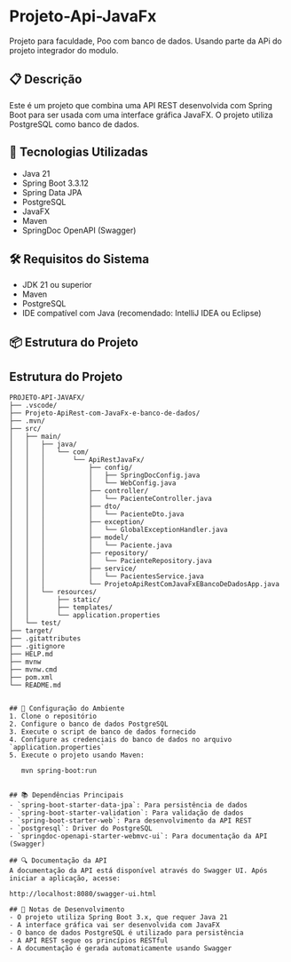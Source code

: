 # Projeto-Api-JavaFx
Projeto para faculdade, Poo com banco de dados. Usando parte da APi do projeto integrador do modulo.

## 📋 Descrição
Este é um projeto que combina uma API REST desenvolvida com Spring Boot para ser usada com uma interface gráfica JavaFX. O projeto utiliza PostgreSQL como banco de dados.

## 🚀 Tecnologias Utilizadas
- Java 21
- Spring Boot 3.3.12
- Spring Data JPA
- PostgreSQL
- JavaFX
- Maven
- SpringDoc OpenAPI (Swagger)

## 🛠️ Requisitos do Sistema
- JDK 21 ou superior
- Maven
- PostgreSQL
- IDE compatível com Java (recomendado: IntelliJ IDEA ou Eclipse)

## 📦 Estrutura do Projeto

## Estrutura do Projeto

```plaintext
PROJETO-API-JAVAFX/
├── .vscode/
├── Projeto-ApiRest-com-JavaFx-e-banco-de-dados/
├── .mvn/
├── src/
│   ├── main/
│   │   ├── java/
│   │   │   └── com/
│   │   │       └── ApiRestJavaFx/
│   │   │           ├── config/
│   │   │           │   ├── SpringDocConfig.java
│   │   │           │   └── WebConfig.java
│   │   │           ├── controller/
│   │   │           │   └── PacienteController.java
│   │   │           ├── dto/
│   │   │           │   └── PacienteDto.java
│   │   │           ├── exception/
│   │   │           │   └── GlobalExceptionHandler.java
│   │   │           ├── model/
│   │   │           │   └── Paciente.java
│   │   │           ├── repository/
│   │   │           │   └── PacienteRepository.java
│   │   │           ├── service/
│   │   │           │   └── PacientesService.java
│   │   │           └── ProjetoApiRestComJavaFxEBancoDeDadosApp.java
│   │   └── resources/
│   │       ├── static/
│   │       ├── templates/
│   │       └── application.properties
│   └── test/
├── target/
├── .gitattributes
├── .gitignore
├── HELP.md
├── mvnw
├── mvnw.cmd
├── pom.xml
└── README.md


## 🔧 Configuração do Ambiente
1. Clone o repositório
2. Configure o banco de dados PostgreSQL
3. Execute o script de banco de dados fornecido
4. Configure as credenciais do banco de dados no arquivo `application.properties`
5. Execute o projeto usando Maven:

   mvn spring-boot:run
   

## 📚 Dependências Principais
- `spring-boot-starter-data-jpa`: Para persistência de dados
- `spring-boot-starter-validation`: Para validação de dados
- `spring-boot-starter-web`: Para desenvolvimento da API REST
- `postgresql`: Driver do PostgreSQL
- `springdoc-openapi-starter-webmvc-ui`: Para documentação da API (Swagger)

## 🔍 Documentação da API
A documentação da API está disponível através do Swagger UI. Após iniciar a aplicação, acesse:

http://localhost:8080/swagger-ui.html

## 📝 Notas de Desenvolvimento
- O projeto utiliza Spring Boot 3.x, que requer Java 21
- A interface gráfica vai ser desenvolvida com JavaFX
- O banco de dados PostgreSQL é utilizado para persistência
- A API REST segue os princípios RESTful
- A documentação é gerada automaticamente usando Swagger